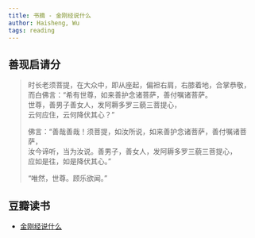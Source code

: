 ```yaml
---
title: 书摘 - 金刚经说什么
author: Haisheng, Wu
tags: reading
---
```


## 善现启请分

> 时长老须菩提，在大众中，即从座起，偏袒右肩，右膝着地，合掌恭敬，\
> 而白佛言：“希有世尊，如来善护念诸菩萨，善付嘱诸菩萨。\
> 世尊，善男子善女人，发阿耨多罗三藐三菩提心，\
> 云何应住，云何降伏其心？”
> 
> 佛言：“善哉善哉！须菩提，如汝所说，如来善护念诸菩萨，善付嘱诸菩萨，\
> 汝今谛听，当为汝说。善男子，善女人，发阿耨多罗三藐三菩提心，\
> 应如是往，如是降伏其心。”
> 
> “唯然，世尊。顾乐欲闻。”

## 豆瓣读书

- [金刚经说什么](http://book.douban.com/subject/1409704/)
